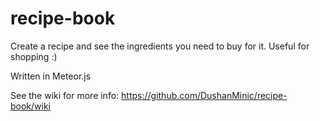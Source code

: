 # recipe-book
Create a recipe and see the ingredients you need to buy for it. Useful for shopping :)

Written in Meteor.js


See the wiki for more info: 
https://github.com/DushanMinic/recipe-book/wiki
